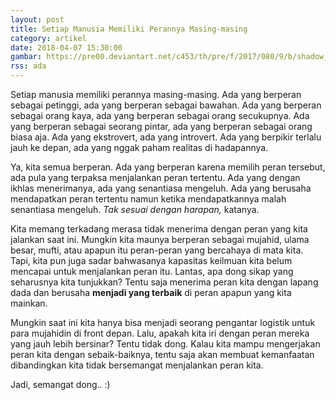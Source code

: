 ```yaml
---
layout: post
title: Setiap Manusia Memiliki Perannya Masing-masing
category: artikel
date: 2018-04-07 15:30:00
gambar: https://pre00.deviantart.net/c453/th/pre/f/2017/080/9/b/shadow_in_the_mirror_by_avodkabottle-db331c4.jpg
rss: ada
---
```


Setiap manusia memiliki perannya masing-masing. Ada yang berperan sebagai petinggi, ada yang berperan sebagai bawahan. Ada yang berperan sebagai orang kaya, ada yang berperan sebagai orang secukupnya. Ada yang berperan sebagai seorang pintar, ada yang berperan sebagai orang biasa aja. Ada yang ekstrovert, ada yang introvert. Ada yang berpikir terlalu jauh ke depan, ada yang nggak paham realitas di hadapannya.

Ya, kita semua berperan. Ada yang berperan karena memilih peran tersebut, ada pula yang terpaksa menjalankan peran tertentu. Ada yang dengan ikhlas menerimanya, ada yang senantiasa mengeluh. Ada yang berusaha mendapatkan peran tertentu namun ketika mendapatkannya malah senantiasa mengeluh. _Tak sesuai dengan harapan,_ katanya.

Kita memang terkadang merasa tidak menerima dengan peran yang kita jalankan saat ini. Mungkin kita maunya berperan sebagai mujahid, ulama besar, mufti, atau apapun itu peran-peran yang bercahaya di mata kita. Tapi, kita pun juga sadar bahwasanya kapasitas keilmuan kita belum mencapai untuk menjalankan peran itu. Lantas, apa dong sikap yang seharusnya kita tunjukkan? Tentu saja menerima peran kita dengan lapang dada dan berusaha __menjadi yang terbaik__ di peran apapun yang kita mainkan.

Mungkin saat ini kita hanya bisa menjadi seorang pengantar logistik untuk para mujahidin di front depan. Lalu, apakah kita iri dengan peran mereka yang jauh lebih bersinar? Tentu tidak dong. Kalau kita mampu mengerjakan peran kita dengan sebaik-baiknya, tentu saja akan membuat kemanfaatan dibandingkan kita tidak bersemangat menjalankan peran kita.

Jadi, semangat dong.. :)
